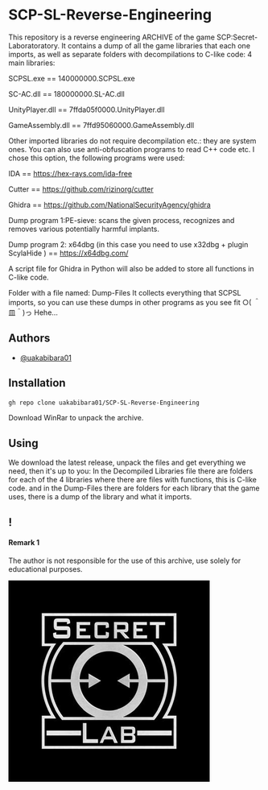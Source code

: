 
# SCP-SL-Reverse-Engineering

This repository is a reverse engineering ARCHIVE of the game SCP:Secret-Laboratoratory.
It contains a dump of all the game libraries that each one imports, as well as separate folders with decompilations to C-like code: 4 main libraries:


SCPSL.exe == 140000000.SCPSL.exe


SC-AC.dll == 180000000.SL-AC.dll


UnityPlayer.dll == 7ffda05f0000.UnityPlayer.dll


GameAssembly.dll == 7ffd95060000.GameAssembly.dll


Other imported libraries do not require decompilation etc.: they are system ones.
You can also use anti-obfuscation programs to read C++ code etc.
I chose this option, the following programs were used:

IDA == https://hex-rays.com/ida-free

Cutter == https://github.com/rizinorg/cutter

Ghidra == https://github.com/NationalSecurityAgency/ghidra

Dump program 1:PE-sieve: scans the given process, recognizes and removes various potentially harmful implants.

Dump program 2: x64dbg (in this case you need to use x32dbg + plugin ScylaHide ) == https://x64dbg.com/

A script file for Ghidra in Python will also be added to store all functions in C-like code.

Folder with a file named: Dump-Files
It collects everything that SCPSL imports, so you can use these dumps in other programs as you see fit ○( ＾皿＾)っ Hehe…


## Authors

- [@uakabibara01](https://github.com/uakabibara01)


## Installation

```bash
gh repo clone uakabibara01/SCP-SL-Reverse-Engineering
```
Download WinRar to unpack the archive.

## Using

We download the latest release, unpack the files and get everything we need, then it's up to you:
In the Decompiled Libraries file there are folders for each of the 4 libraries where there are files with functions, this is C-like code.
and in the Dump-Files there are folders for each library that the game uses, there is a dump of the library and what it imports.

## !

#### Remark 1

The author is not responsible for the use of this archive, use solely for educational purposes.

![Logo](https://raw.githubusercontent.com/uakabibara01/uakabibara01/refs/heads/main/vn5K5O6d_400x400.jpg)

